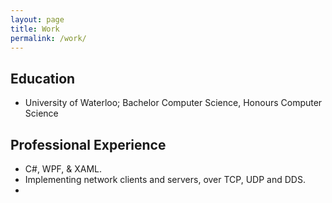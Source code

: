 ```yaml
---
layout: page
title: Work
permalink: /work/
---
```


## Education

- University of Waterloo; Bachelor Computer Science, Honours Computer Science

## Professional Experience

- C#, WPF, &amp; XAML.
- Implementing network clients and servers, over TCP, UDP and DDS.
- 
